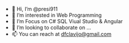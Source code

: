 - 👋 Hi, I’m @presi911
- 👀 I’m interested in Web Programming 
- 🌱 I’m Focus on C# SQL Viual Studio & Angular
- 💞️ I’m looking to collaborate on ...
- 📫 You can reach at dfclavijo@gmail.com

<!---
presi911/presi911 is a ✨ special ✨ repository because its `README.md` (this file) appears on your GitHub profile.
You can click the Preview link to take a look at your changes.
--->
